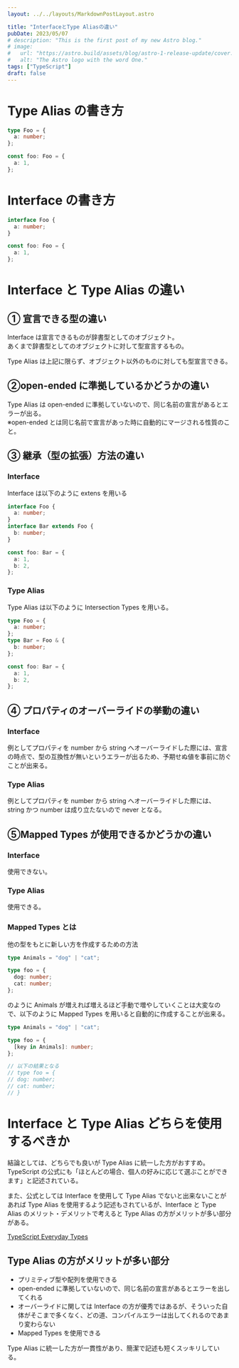 ```yaml
---
layout: ../../layouts/MarkdownPostLayout.astro

title: "InterfaceとType Aliasの違い"
pubDate: 2023/05/07
# description: "This is the first post of my new Astro blog."
# image:
#   url: "https://astro.build/assets/blog/astro-1-release-update/cover.jpeg"
#   alt: "The Astro logo with the word One."
tags: ["TypeScript"]
draft: false
---
```


# Type Alias の書き方

```ts
type Foo = {
  a: number;
};

const foo: Foo = {
  a: 1,
};
```

# Interface の書き方

```ts
interface Foo {
  a: number;
}

const foo: Foo = {
  a: 1,
};
```

# Interface と Type Alias の違い

## ① 宣言できる型の違い

Interface は宣言できるものが辞書型としてのオブジェクト。  
あくまで辞書型としてのオブジェクトに対して型宣言するもの。

Type Alias は上記に限らず、オブジェクト以外のものに対しても型宣言できる。

## ②open-ended に準拠しているかどうかの違い

Type Alias は open-ended に準拠していないので、同じ名前の宣言があるとエラーが出る。  
※open-ended とは同じ名前で宣言があった時に自動的にマージされる性質のこと。

## ③ 継承（型の拡張）方法の違い

### Interface

Interface は以下のように extens を用いる

```ts
interface Foo {
  a: number;
}
interface Bar extends Foo {
  b: number;
}

const foo: Bar = {
  a: 1,
  b: 2,
};
```

### Type Alias

Type Alias は以下のように Intersection Types を用いる。

```ts
type Foo = {
  a: number;
};
type Bar = Foo & {
  b: number;
};

const foo: Bar = {
  a: 1,
  b: 2,
};
```

## ④ プロパティのオーバーライドの挙動の違い

### Interface

例としてプロパティを number から string へオーバーライドした際には、宣言の時点で、型の互換性が無いというエラーが出るため、予期せぬ値を事前に防ぐことが出来る。

### Type Alias

例としてプロパティを number から string へオーバーライドした際には、string かつ number は成り立たないので never となる。

## ⑤Mapped Types が使用できるかどうかの違い

### Interface

使用できない。

### Type Alias

使用できる。

### Mapped Types とは

他の型をもとに新しい方を作成するための方法

```ts
type Animals = "dog" | "cat";

type foo = {
  dog: number;
  cat: number;
};
```

のように Animals が増えれば増えるほど手動で増やしていくことは大変なので、以下のように Mapped Types を用いると自動的に作成することが出来る。

```ts
type Animals = "dog" | "cat";

type foo = {
  [key in Animals]: number;
};

// 以下の結果となる
// type foo = {
// dog: number;
// cat: number;
// }
```

# Interface と Type Alias どちらを使用するべきか

結論としては、どちらでも良いが Type Alias に統一した方がおすすめ。  
TypeScript の公式にも「ほとんどの場合、個人の好みに応じて選ぶことができます」と記述されている。

また、公式としては Interface を使用して Type Alias でないと出来ないことがあれば Type Alias を使用するよう記述もされているが、Interface と Type Alias のメリット・デメリットで考えると Type Alias の方がメリットが多い部分がある。

<a href="https://www.typescriptlang.org/docs/handbook/2/everyday-types.html#type-aliases"  target="_blank">TypeScript Everyday Types</a>

## Type Alias の方がメリットが多い部分

- プリミティブ型や配列を使用できる
- open-ended に準拠していないので、同じ名前の宣言があるとエラーを出してくれる
- オーバーライドに関しては Interface の方が優秀ではあるが、そういった自体がそこまで多くなく、どの道、コンパイルエラーは出してくれるのであまり変わらない
- Mapped Types を使用できる

Type Alias に統一した方が一貫性があり、簡潔で記述も短くスッキリしている。
